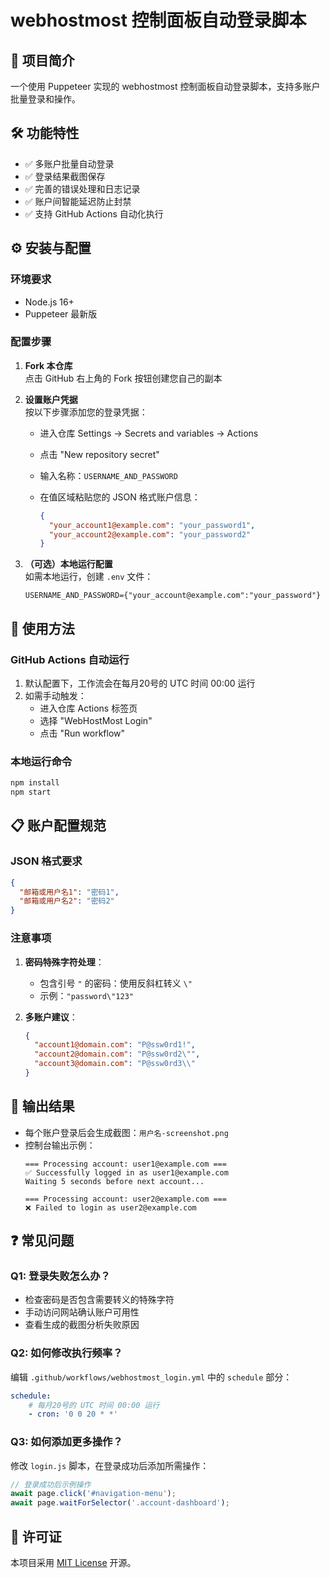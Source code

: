 # webhostmost 控制面板自动登录脚本

## 📌 项目简介

一个使用 Puppeteer 实现的 webhostmost 控制面板自动登录脚本，支持多账户批量登录和操作。

## 🛠️ 功能特性

- ✅ 多账户批量自动登录
- ✅ 登录结果截图保存
- ✅ 完善的错误处理和日志记录
- ✅ 账户间智能延迟防止封禁
- ✅ 支持 GitHub Actions 自动化执行

## ⚙️ 安装与配置

### 环境要求

- Node.js 16+
- Puppeteer 最新版

### 配置步骤

1. **Fork 本仓库**  
   点击 GitHub 右上角的 Fork 按钮创建您自己的副本

2. **设置账户凭据**  
   按以下步骤添加您的登录凭据：

   - 进入仓库 Settings → Secrets and variables → Actions
   - 点击 "New repository secret"
   - 输入名称：`USERNAME_AND_PASSWORD`
   - 在值区域粘贴您的 JSON 格式账户信息：

     ```json
     {
       "your_account1@example.com": "your_password1",
       "your_account2@example.com": "your_password2"
     }
     ```

3. **（可选）本地运行配置**  
   如需本地运行，创建 `.env` 文件：

   ```env
   USERNAME_AND_PASSWORD={"your_account@example.com":"your_password"}
   ```

## 🚀 使用方法

### GitHub Actions 自动运行

1. 默认配置下，工作流会在每月20号的 UTC 时间 00:00 运行
2. 如需手动触发：
   - 进入仓库 Actions 标签页
   - 选择 "WebHostMost Login"
   - 点击 "Run workflow"

### 本地运行命令

```bash
npm install
npm start
```

## 📋 账户配置规范

### JSON 格式要求

```json
{
  "邮箱或用户名1": "密码1",
  "邮箱或用户名2": "密码2"
}
```

### 注意事项

1. **密码特殊字符处理**：
   - 包含引号 `"` 的密码：使用反斜杠转义 `\"`
   - 示例：`"password\"123"`

2. **多账户建议**：
   ```json
   {
     "account1@domain.com": "P@ssw0rd1!",
     "account2@domain.com": "P@ssw0rd2\"",
     "account3@domain.com": "P@ssw0rd3\\"
   }
   ```

## 📜 输出结果

- 每个账户登录后会生成截图：`用户名-screenshot.png`
- 控制台输出示例：
  ```
  === Processing account: user1@example.com ===
  ✅ Successfully logged in as user1@example.com
  Waiting 5 seconds before next account...
  
  === Processing account: user2@example.com ===
  ❌ Failed to login as user2@example.com
  ```
## ❓ 常见问题

### Q1: 登录失败怎么办？
- 检查密码是否包含需要转义的特殊字符
- 手动访问网站确认账户可用性
- 查看生成的截图分析失败原因

### Q2: 如何修改执行频率？
编辑 `.github/workflows/webhostmost_login.yml` 中的 `schedule` 部分：

```yaml
schedule:
    # 每月20号的 UTC 时间 00:00 运行
    - cron: '0 0 20 * *'
```

### Q3: 如何添加更多操作？
修改 `login.js` 脚本，在登录成功后添加所需操作：

```javascript
// 登录成功后示例操作
await page.click('#navigation-menu');
await page.waitForSelector('.account-dashboard');
```

## 📄 许可证

本项目采用 [MIT License](LICENSE) 开源。
